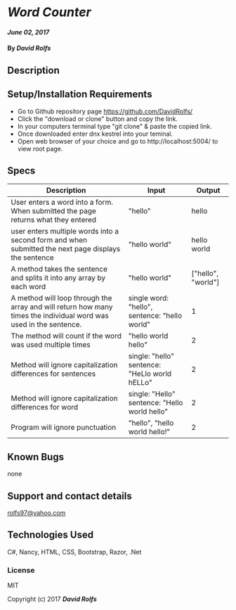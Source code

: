 # _Word Counter_

#### _June 02, 2017_

#### By _**David Rolfs**_

## Description



## Setup/Installation Requirements

* Go to Github repository page https://github.com/DavidRolfs/
* Click the "download or clone" button and copy the link.
* In your computers terminal type "git clone" & paste the copied link.
* Once downloaded enter dnx kestrel into your teminal.
* Open web browser of your choice and go to http://localhost:5004/ to view root page.

## Specs
| Description | Input | Output |
|-------------| ------|--------|
| User enters a word into a form. When submitted the page returns what they entered | "hello" | hello |
| user enters multiple words into a second form and when submitted the next page displays the sentence | "hello world" | hello world |
| A method takes the sentence and splits it into any array by each word | "hello world" | ["hello", "world"] |
| A method will loop through the array and will return how many times the individual word was used in the sentence. | single word: "hello", sentence: "hello world" | 1 |
| The method will count if the word was used multiple times | "hello world hello" | 2 |
| Method will ignore capitalization differences for sentences| single: "hello" sentence: "HeLlo world hELLo" | 2 |
| Method will ignore capitalization differences for word| single: "Hello" sentence: "Hello world hello" | 2 |
| Program will ignore punctuation | "hello", "hello world hello!" | 2 |

## Known Bugs
none

## Support and contact details

rolfs97@yahoo.com

## Technologies Used

C#, Nancy, HTML, CSS, Bootstrap, Razor, .Net
### License

MIT

Copyright (c) 2017 **_David Rolfs_**
